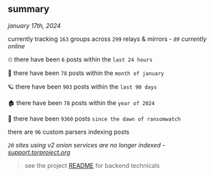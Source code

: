 
## summary
_january 17th, 2024_

currently tracking `163` groups across `299` relays & mirrors - _`89` currently online_

⏲ there have been `6` posts within the `last 24 hours`

🦈 there have been `78` posts within the `month of january`

🪐 there have been `903` posts within the `last 90 days`

🏚 there have been `78` posts within the `year of 2024`

🦕 there have been `9360` posts `since the dawn of ransomwatch`

there are `96` custom parsers indexing posts

_`20` sites using v2 onion services are no longer indexed - [support.torproject.org](https://support.torproject.org/onionservices/v2-deprecation/)_

> see the project [README](https://github.com/joshhighet/ransomwatch#ransomwatch--) for backend technicals
